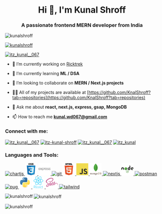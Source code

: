 <h1 align="center">Hi 👋, I'm Kunal Shroff</h1>
<h3 align="center">A passionate frontend MERN developer from India</h3>

<p align="left"> <img src="https://komarev.com/ghpvc/?username=kunalshroff&label=Profile%20views&color=0e75b6&style=flat" alt="kunalshroff" /> </p>

<p align="left"> <a href="https://github.com/ryo-ma/github-profile-trophy"><img src="https://github-profile-trophy.vercel.app/?username=kunalshroff" alt="kunalshroff" /></a> </p>

<p align="left"> <a href="https://twitter.com/itz_kunal__067" target="blank"><img src="https://img.shields.io/twitter/follow/itz_kunal__067?logo=twitter&style=for-the-badge" alt="itz_kunal__067" /></a> </p>

- 🔭 I’m currently working on [Ricktrek](ricktrek.vercel.app)

- 🌱 I’m currently learning **ML / DSA**

- 👯 I’m looking to collaborate on **MERN / Next.js projects**

- 👨‍💻 All of my projects are available at [https://github.com/KnalShroff?tab=repositories](https://github.com/KnalShroff?tab=repositories)

- 💬 Ask me about **react, next.js, express, gsap, MongoDB**

- 📫 How to reach me **kunal.wd067@gmail.com**

<h3 align="left">Connect with me:</h3>
<p align="left">
<a href="https://twitter.com/itz_kunal__067" target="blank"><img align="center" src="https://raw.githubusercontent.com/rahuldkjain/github-profile-readme-generator/master/src/images/icons/Social/twitter.svg" alt="itz_kunal__067" height="30" width="40" /></a>
<a href="https://linkedin.com/in/itz-kunal-shroff" target="blank"><img align="center" src="https://raw.githubusercontent.com/rahuldkjain/github-profile-readme-generator/master/src/images/icons/Social/linked-in-alt.svg" alt="itz-kunal-shroff" height="30" width="40" /></a>
<a href="https://instagram.com/itz_kunal__067" target="blank"><img align="center" src="https://raw.githubusercontent.com/rahuldkjain/github-profile-readme-generator/master/src/images/icons/Social/instagram.svg" alt="itz_kunal__067" height="30" width="40" /></a>
<a href="https://discord.gg/itz_kunal" target="blank"><img align="center" src="https://raw.githubusercontent.com/rahuldkjain/github-profile-readme-generator/master/src/images/icons/Social/discord.svg" alt="itz_kunal" height="30" width="40" /></a>
</p>

<h3 align="left">Languages and Tools:</h3>
<p align="left"> <a href="https://www.chartjs.org" target="_blank" rel="noreferrer"> <img src="https://www.chartjs.org/media/logo-title.svg" alt="chartjs" width="40" height="40"/> </a> <a href="https://www.w3schools.com/css/" target="_blank" rel="noreferrer"> <img src="https://raw.githubusercontent.com/devicons/devicon/master/icons/css3/css3-original-wordmark.svg" alt="css3" width="40" height="40"/> </a> <a href="https://expressjs.com" target="_blank" rel="noreferrer"> <img src="https://raw.githubusercontent.com/devicons/devicon/master/icons/express/express-original-wordmark.svg" alt="express" width="40" height="40"/> </a> <a href="https://git-scm.com/" target="_blank" rel="noreferrer"> <img src="https://www.vectorlogo.zone/logos/git-scm/git-scm-icon.svg" alt="git" width="40" height="40"/> </a> <a href="https://www.w3.org/html/" target="_blank" rel="noreferrer"> <img src="https://raw.githubusercontent.com/devicons/devicon/master/icons/html5/html5-original-wordmark.svg" alt="html5" width="40" height="40"/> </a> <a href="https://developer.mozilla.org/en-US/docs/Web/JavaScript" target="_blank" rel="noreferrer"> <img src="https://raw.githubusercontent.com/devicons/devicon/master/icons/javascript/javascript-original.svg" alt="javascript" width="40" height="40"/> </a> <a href="https://www.mongodb.com/" target="_blank" rel="noreferrer"> <img src="https://raw.githubusercontent.com/devicons/devicon/master/icons/mongodb/mongodb-original-wordmark.svg" alt="mongodb" width="40" height="40"/> </a> <a href="https://nextjs.org/" target="_blank" rel="noreferrer"> <img src="https://cdn.worldvectorlogo.com/logos/nextjs-2.svg" alt="nextjs" width="40" height="40"/> </a> <a href="https://nodejs.org" target="_blank" rel="noreferrer"> <img src="https://raw.githubusercontent.com/devicons/devicon/master/icons/nodejs/nodejs-original-wordmark.svg" alt="nodejs" width="40" height="40"/> </a> <a href="https://postman.com" target="_blank" rel="noreferrer"> <img src="https://www.vectorlogo.zone/logos/getpostman/getpostman-icon.svg" alt="postman" width="40" height="40"/> </a> <a href="https://pugjs.org" target="_blank" rel="noreferrer"> <img src="https://cdn.worldvectorlogo.com/logos/pug.svg" alt="pug" width="40" height="40"/> </a> <a href="https://www.python.org" target="_blank" rel="noreferrer"> <img src="https://raw.githubusercontent.com/devicons/devicon/master/icons/python/python-original.svg" alt="python" width="40" height="40"/> </a> <a href="https://reactjs.org/" target="_blank" rel="noreferrer"> <img src="https://raw.githubusercontent.com/devicons/devicon/master/icons/react/react-original-wordmark.svg" alt="react" width="40" height="40"/> </a> <a href="https://sass-lang.com" target="_blank" rel="noreferrer"> <img src="https://raw.githubusercontent.com/devicons/devicon/master/icons/sass/sass-original.svg" alt="sass" width="40" height="40"/> </a> <a href="https://tailwindcss.com/" target="_blank" rel="noreferrer"> <img src="https://www.vectorlogo.zone/logos/tailwindcss/tailwindcss-icon.svg" alt="tailwind" width="40" height="40"/> </a> </p>

<p><img align="left" src="https://github-readme-stats.vercel.app/api/top-langs?username=kunalshroff&show_icons=true&locale=en&layout=compact" alt="kunalshroff" /></p>

<p>&nbsp;<img align="center" src="https://github-readme-stats.vercel.app/api?username=kunalshroff&show_icons=true&locale=en" alt="kunalshroff" /></p>

<p><img align="center" src="https://github-readme-streak-stats.herokuapp.com/?user=kunalshroff&" alt="kunalshroff" /></p>

